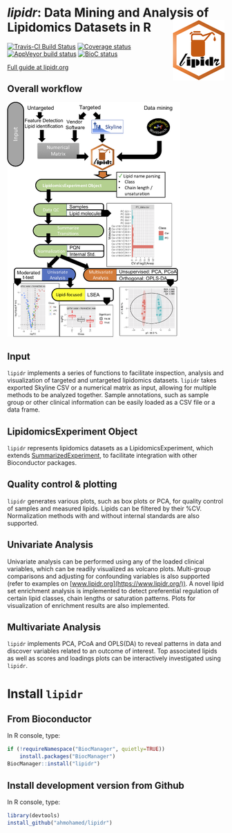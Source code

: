 # *lipidr*: Data Mining and Analysis of Lipidomics Datasets in R <img src="man/figures/logo.png" align="right" alt="" width="120" />

[![Travis-CI Build Status](https://travis-ci.org/ahmohamed/lipidr.svg?branch=master)](https://travis-ci.org/ahmohamed/lipidr)
[![Coverage status](https://codecov.io/gh/ahmohamed/lipidr/branch/master/graph/badge.svg)](https://codecov.io/github/ahmohamed/lipidr?branch=master)
[![AppVeyor build status](https://ci.appveyor.com/api/projects/status/github/ahmohamed/lipidr?branch=master&svg=true)](https://ci.appveyor.com/project/ahmohamed/lipidr)
[![BioC status](https://bioconductor.org/shields/years-in-bioc/lipidr.svg)](https://bioconductor.org/packages/lipidr/)

[Full guide at lipidr.org](https://www.lipidr.org/)

## Overall workflow

<img src="man/figures/workflow.png" width="400">

## Input
`lipidr` implements a series of functions to facilitate inspection,
analysis and visualization of targeted and untargeted lipidomics datasets. `lipidr` takes exported Skyline CSV or a numerical matrix as input, allowing for multiple methods to be analyzed together. Sample annotations, such as sample group or other clinical information can be easily loaded as a CSV file or a data frame.

## LipidomicsExperiment Object
`lipidr` represents lipidomics datasets as a LipidomicsExperiment, which extends [SummarizedExperiment](http://bioconductor.org/packages/SummarizedExperiment/), to facilitate integration with other Bioconductor packages. 

## Quality control & plotting
`lipidr` generates various plots, such as box plots or PCA, for quality control of samples and measured lipids. Lipids can be filtered by their %CV.  Normalization methods with and without internal standards are also supported.

## Univariate Analysis
Univariate analysis can be performed using any of the loaded clinical variables, which can be readily visualized as volcano plots. Multi-group comparisons and adjusting for confounding variables is also supported (refer to examples on [www.lipidr.org](https://www.lipidr.org/)). A novel lipid set enrichment analysis is implemented to detect preferential regulation of certain lipid classes, chain lengths or saturation patterns. Plots for visualization of enrichment results are also implemented.

## Multivariate Analysis
`lipidr` implements PCA, PCoA and OPLS(DA) to reveal patterns in data and discover variables related to an outcome of interest. Top associated lipids as well as scores and loadings plots can be interactively investigated using `lipidr`.

# Install `lipidr`
## From Bioconductor
In R console, type:

```r
if (!requireNamespace("BiocManager", quietly=TRUE))
    install.packages("BiocManager")
BiocManager::install("lipidr")  
```

## Install development version from Github
In R console, type:

```r
library(devtools)   
install_github("ahmohamed/lipidr")
```

